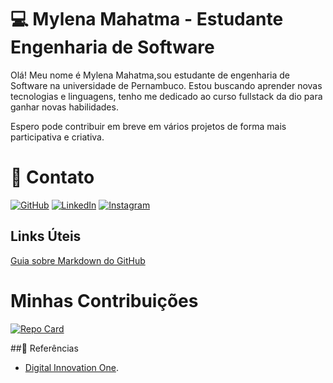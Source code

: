 
# 💻 Mylena Mahatma - Estudante Engenharia de Software
Olá! Meu nome é Mylena Mahatma,sou estudante de engenharia de Software na universidade de Pernambuco. Estou buscando aprender novas tecnologias e linguagens, tenho me dedicado ao curso fullstack da dio para ganhar novas habilidades. 

Espero pode contribuir em breve em vários projetos de forma mais participativa e criativa.

# 📱 Contato

[![GitHub](https://img.shields.io/badge/GitHub-EF7A88?style=for-the-badge&logo=github&logoColor=FFF)](https://github.com/mylenamahatma) [![LinkedIn](https://img.shields.io/badge/LinkedIn-EF7A88?style=for-the-badge&logo=linkedin&logoColor=fff)](https://www.linkedin.com/in/mylena-mahatma-118631124/) [![Instagram](https://img.shields.io/badge/Instagram-EF7A88?style=for-the-badge&logo=instagram&logoColor=fff)](https://www.instagram.com/mahatmam_/?next=%2F) 


## Links Úteis 
[Guia sobre Markdown do GitHub](https://docs.github.com/pt/get-started/writing-on-github/getting-started-with-writing-and-formatting-on-github/quickstart-for-writing-on-github)


# Minhas Contribuições
[![Repo Card](https://github-readme-stats.vercel.app/api/pin/?username=mylenamahatma&repo=dio-lab-open-source&bg_color=FCEDEF&border_color=30A3DC&show_icons=true&icon_color=e94d5f&title_color=E94D5Ff8c9cf&text_color=000000)](https://github.com/mylenamahatma/dio-lab-open-source)

##🔎 Referências 

- [Digital Innovation One](https://www.dio.me/).